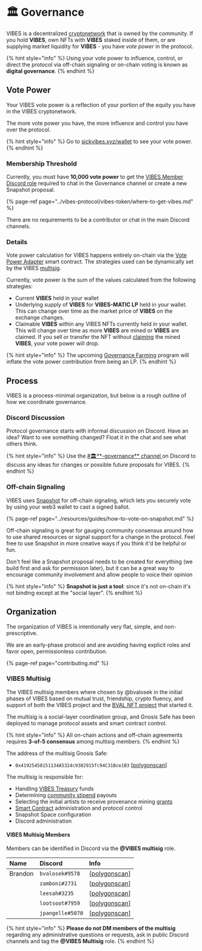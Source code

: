# 🏛️ Governance

VIBES is a decentralized [cryptonetwork](../vibes-protocol/vibes-token/) that is owned by the community. If you hold **VIBES**, own NFTs with **VIBES** staked inside of them, or are supplying market liquidity for **VIBES** - you have _vote power_ in the protocol. 

{% hint style="info" %}
Using your vote power to influence, control, or direct the protocol via off-chain signaling or on-chain voting is known as **digital governance**.
{% endhint %}

## Vote Power

Your VIBES vote power is a reflection of your portion of the equity you have in the VIBES cryptonetwork. 

The more vote power you have, the more influence and control you have over the protocol.

{% hint style="info" %}
Go to [sickvibes.xyz/wallet](https://sickvibes.xyz/wallet) to see your vote power.
{% endhint %}

### Membership Threshold

Currently, you must have **10,000 vote power** to get the [VIBES Member Discord role](../resources/guides/how-to-get-vibes-discord-roles.md) required to chat in the Governance channel or create a new Snapshot proposal.

{% page-ref page="../vibes-protocol/vibes-token/where-to-get-vibes.md" %}

There are no requirements to be a contributor or chat in the main Discord channels.

### Details

Vote power calculation for VIBES happens entirely on-chain via the [Vote Power Adapter](../resources/architecture.md) smart contract. The strategies used can be dynamically set by the VIBES [multisig](governance.md#vibes-multisig).

Currently, vote power is the sum of the values calculated from the following strategies:

* Current **VIBES** held in your wallet
* Underlying supply of **VIBES** for **VIBES-MATIC LP** held in your wallet. This can change over time as the market price of **VIBES** on the exchange changes. 
* Claimable **VIBES** within any VIBES NFTs currently held in your wallet. This will change over time as more **VIBES** are mined or **VIBES** are claimed. If you sell or transfer the NFT without [claiming](../resources/guides/how-to-claim-vibes-from-an-nft.md) the mined **VIBES**, your vote power will drop.

{% hint style="info" %}
The upcoming [Governance Farming](../vibes-protocol/governance-farming.md) program will inflate the vote power contribution from being an LP.
{% endhint %}

## Process

VIBES is a process-minimal organization, but below is a rough outline of how we coordinate governance.

### Discord Discussion

Protocol governance starts with informal discussion on Discord. Have an idea? Want to see something changed? Float it in the chat and see what others think. 

{% hint style="info" %}
Use the [\#🏛️**-governance** channel ](https://discord.gg/C5TFZVjSZ5)on Discord to discuss any ideas for changes or possible future proposals for VIBES.
{% endhint %}

### Off-chain Signaling

VIBES uses [Snapshot](https://snapshot.org/#/sickvibes.eth) for off-chain signaling, which lets you securely vote by using your web3 wallet to cast a signed ballot. 

{% page-ref page="../resources/guides/how-to-vote-on-snapshot.md" %}

Off-chain signaling is great for gauging community consensus around how to use shared resources or signal support for a change in the protocol. Feel free to use Snapshot in more creative ways if you think it'd be helpful or fun.

Don't feel like a Snapshot proposal needs to be created for everything \(we build first and ask for permission later\), but it can be a great way to encourage community involvement and allow people to voice their opinion

{% hint style="info" %}
**Snapshot is just a tool**: since it's not on-chain it's not binding except at the "social layer". 
{% endhint %}

## Organization

The organization of VIBES is intentionally very flat, simple, and non-prescriptive.

We are an early-phase protocol and are avoiding having explicit roles and favor open, permissionless contribution. 

{% page-ref page="contributing.md" %}

### VIBES Multisig

The VIBES multisig members where chosen by @bvalosek in the initial phases of VIBES based on mutual trust, friendship, crypto fluency, and support of both the VIBES project and the [BVAL NFT project](../resources/updates/prologue.md) that started it.

The multisig is a social-layer coordination group, and Gnosis Safe has been deployed to manage protocol assets and smart contract control. 

{% hint style="info" %}
All on-chain actions and off-chain agreements requires **3-of-5 consensus** among multisig members.
{% endhint %}

The address of the multisig Gnosis Safe:

* `0x41925458151134A5324c9382915fc94C31Bce1B3` \[[polygonscan](https://polygonscan.com/address/0x41925458151134A5324c9382915fc94C31Bce1B3)\]

The multisig is responsible for:

* Handling [VIBES Treasury](../vibes-protocol/vibes-token/treasury-allocations.md) funds
* Determining [community stipend](contributing.md) payouts
* Selecting the initial artists to receive provenance mining [grants](../vibes-protocol/vibes-token/#provenance-mining-grant-program) 
* [Smart Contract](../resources/architecture.md) administration and protocol control
* Snapshot Space configuration
* Discord administration

#### VIBES Multisig Members

Members can be identified in Discord via the **@VIBES multisig** role.

| Name | Discord | Info |
| :--- | :--- | :--- |
| Brandon | `bvalosek#9578` | \[[polygonscan](https://polygonscan.com/address/0x303eefedee1ba8e5d507a55465d946b2fea18583)\] |
|  | `zamboni#2731` | \[[polygonscan](https://polygonscan.com/address/0x8AbAf5733742B1506F6a1255de0e37aEc76b7940)\] |
|  | `leesah#3235` | \[[polygonscan](https://polygonscan.com/address/0xf8530CcA204442e56F8f55ea35Eb0fDF0b40eEc8)\] |
|  | `lootsoot#7959` | \[[polygonscan](https://polygonscan.com/address/0x0c6204B8ebaF837d5cff51447050777CD9B39FC4)\] |
|  | `jpangelle#5070` | \[[polygonscan](https://polygonscan.com/address/0xf976128e5c9214F802184A3d6f97DdEeEa78c124)\] |

{% hint style="info" %}
**Please do not DM members of the multisig** regarding any administrative questions or requests, ask in public Discord channels and tag the **@VIBES Multisig** role.
{% endhint %}

